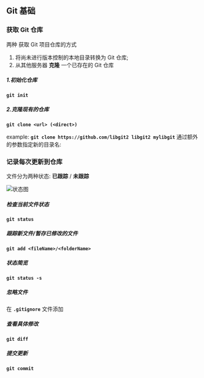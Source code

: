 ## Git 基础
### 获取 Git 仓库
两种 获取 Git 项目仓库的方式
1. 将尚未进行版本控制的本地目录转换为 Git 仓库;
2. 从其他服务器 **克隆** 一个已存在的 Git 仓库

##### 1.初始化仓库
**`git init`**

##### 2.克隆现有的仓库
**`git clone <url> (<direct>)`**

example:
**`git clone https://github.com/libgit2 libgit2 mylibgit`** 
通过额外的参数指定新的目录名:

### 记录每次更新到仓库
文件分为两种状态: **已跟踪** / **未跟踪**

![状态图](https://git-scm.com/book/en/v2/images/lifecycle.png "状态图")
##### 检查当前文件状态
**`git status`**
##### 跟踪新文件/暂存已修改的文件
**`git add <fileName>/<folderName>`**
##### 状态简览
**`git status -s`**
##### 忽略文件
在 **`.gitignore`** 文件添加
##### 查看具体修改
**`git diff`**
##### 提交更新
**`git commit`**
